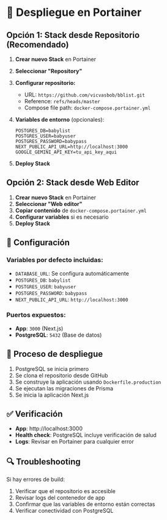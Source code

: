# 🐳 Despliegue en Portainer

## Opción 1: Stack desde Repositorio (Recomendado)

1. **Crear nuevo Stack** en Portainer
2. **Seleccionar "Repository"**
3. **Configurar repositorio:**
   - URL: `https://github.com/vicvasbob/bblist.git`
   - Reference: `refs/heads/master`
   - Compose file path: `docker-compose.portainer.yml`

4. **Variables de entorno** (opcionales):
   ```
   POSTGRES_DB=babylist
   POSTGRES_USER=babyuser  
   POSTGRES_PASSWORD=babypass
   NEXT_PUBLIC_API_URL=http://localhost:3000
   GOOGLE_GEMINI_API_KEY=tu_api_key_aqui
   ```

5. **Deploy Stack**

## Opción 2: Stack desde Web Editor

1. **Crear nuevo Stack** en Portainer
2. **Seleccionar "Web editor"**
3. **Copiar contenido** de `docker-compose.portainer.yml`
4. **Configurar variables** si es necesario
5. **Deploy Stack**

## 🔧 Configuración

### Variables por defecto incluidas:
- `DATABASE_URL`: Se configura automáticamente
- `POSTGRES_DB`: `babylist`
- `POSTGRES_USER`: `babyuser`
- `POSTGRES_PASSWORD`: `babypass`
- `NEXT_PUBLIC_API_URL`: `http://localhost:3000`

### Puertos expuestos:
- **App**: `3000` (Next.js)
- **PostgreSQL**: `5432` (Base de datos)

## 🚀 Proceso de despliegue

1. PostgreSQL se inicia primero
2. Se clona el repositorio desde GitHub
3. Se construye la aplicación usando `Dockerfile.production`
4. Se ejecutan las migraciones de Prisma
5. Se inicia la aplicación Next.js

## ✅ Verificación

- **App**: http://localhost:3000
- **Health check**: PostgreSQL incluye verificación de salud
- **Logs**: Revisar en Portainer para cualquier error

## 🔍 Troubleshooting

Si hay errores de build:
1. Verificar que el repositorio es accesible
2. Revisar logs del contenedor de app
3. Confirmar que las variables de entorno están correctas
4. Verificar conectividad con PostgreSQL